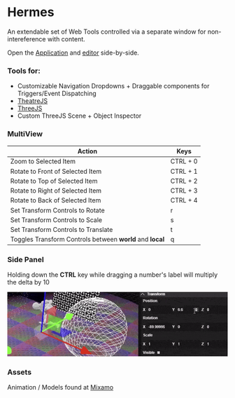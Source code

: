 # Hermes

An extendable set of Web Tools controlled via a separate window for non-intereference with content.

Open the [Application](https://hermes-lovat.vercel.app/) and [editor](https://hermes-lovat.vercel.app/#editor) side-by-side.

### Tools for:

- Customizable Navigation Dropdowns + Draggable components for Triggers/Event Dispatching
- [TheatreJS](https://www.theatrejs.com/)
- [ThreeJS](https://threejs.org/)
- Custom ThreeJS Scene + Object Inspector

### MultiView

| Action | Keys |
| ------ | ------ |
| Zoom to Selected Item | CTRL + 0 |
| Rotate to Front of Selected Item | CTRL + 1 |
| Rotate to Top of Selected Item | CTRL + 2 |
| Rotate to Right of Selected Item | CTRL + 3 |
| Rotate to Back of Selected Item | CTRL + 4 |
| Set Transform Controls to Rotate | r |
| Set Transform Controls to Scale | s |
| Set Transform Controls to Translate | t |
| Toggles Transform Controls between **world** and **local** | q |

### Side Panel

Holding down the **CTRL** key while dragging a number's label will multiply the delta by 10

![Drag Multiplier](images/dragMultiplier.gif)

### Assets

Animation / Models found at [Mixamo](https://www.mixamo.com/)
